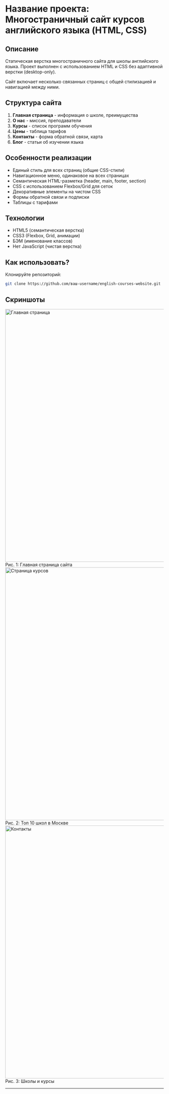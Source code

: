 # Название проекта: Многостраничный сайт курсов английского языка (HTML, CSS)

## Описание
Статическая верстка многостраничного сайта для школы английского языка. Проект выполнен с использованием HTML и CSS без адаптивной верстки (desktop-only). 

Сайт включает несколько связанных страниц с общей стилизацией и навигацией между ними.

## Структура сайта
1. **Главная страница** - информация о школе, преимущества
2. **О нас** - миссия, преподаватели
3. **Курсы** - список программ обучения
4. **Цены** - таблица тарифов
5. **Контакты** - форма обратной связи, карта
6. **Блог** - статьи об изучении языка

## Особенности реализации
- Единый стиль для всех страниц (общие CSS-стили)
- Навигационное меню, одинаковое на всех страницах
- Семантическая HTML-разметка (header, main, footer, section)
- CSS с использованием Flexbox/Grid для сеток
- Декоративные элементы на чистом CSS
- Формы обратной связи и подписки
- Таблицы с тарифами

## Технологии
- HTML5 (семантическая верстка)
- CSS3 (Flexbox, Grid, анимации)
- БЭМ (именование классов)
- Нет JavaScript (чистая верстка)

## Как использовать?
 Клонируйте репозиторий:
```bash
git clone https://github.com/ваш-username/english-courses-website.git
```

## Скриншоты

<img src="https://i.postimg.cc/CMbTP18S/1.png" alt="Главная страница" width="800"/>
Рис. 1: Главная страница сайта

<img src="https://i.postimg.cc/J4mw9L3J/2.png" alt="Страница курсов" width="800"/>
Рис. 2: Топ 10 школ в Москве

<img src="https://i.postimg.cc/KvNXbHQW/3.png" alt="Контакты" width="800"/>
Рис. 3: Школы и курсы

---
